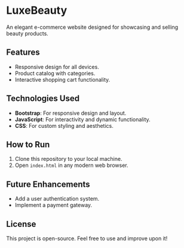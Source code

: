 # LuxeBeauty

An elegant e-commerce website designed for showcasing and selling beauty products.

## Features
- Responsive design for all devices.
- Product catalog with categories.
- Interactive shopping cart functionality.

## Technologies Used
- **Bootstrap**: For responsive design and layout.
- **JavaScript**: For interactivity and dynamic functionality.
- **CSS**: For custom styling and aesthetics.

## How to Run
1. Clone this repository to your local machine.
2. Open `index.html` in any modern web browser.

## Future Enhancements
- Add a user authentication system.
- Implement a payment gateway.

## License
This project is open-source. Feel free to use and improve upon it!
